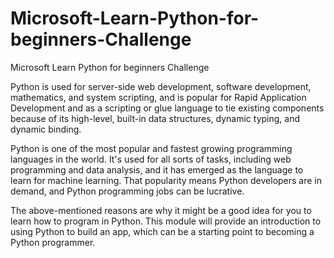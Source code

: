 # Microsoft-Learn-Python-for-beginners-Challenge

Microsoft Learn Python for beginners Challenge

Python is used for server-side web development, software development, mathematics, and system scripting, and is popular for Rapid Application Development and as a scripting or glue language to tie existing components because of its high-level, built-in data structures, dynamic typing, and dynamic binding.

Python is one of the most popular and fastest growing programming languages in the world. It's used for all sorts of tasks, including web programming and data analysis, and it has emerged as the language to learn for machine learning. That popularity means Python developers are in demand, and Python programming jobs can be lucrative.

The above-mentioned reasons are why it might be a good idea for you to learn how to program in Python. This module will provide an introduction to using Python to build an app, which can be a starting point to becoming a Python programmer.
